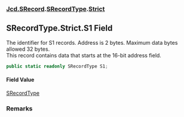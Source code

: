 ### [Jcd.SRecord](Jcd.SRecord.md 'Jcd.SRecord').[SRecordType](Jcd.SRecord.SRecordType.md 'Jcd.SRecord.SRecordType').[Strict](Jcd.SRecord.SRecordType.Strict.md 'Jcd.SRecord.SRecordType.Strict')

## SRecordType.Strict.S1 Field

The identifier for S1 records. Address is 2 bytes. Maximum data bytes allowed 32 bytes.  
This record contains data that starts at the 16-bit address field.

```csharp
public static readonly SRecordType S1;
```

#### Field Value
[SRecordType](Jcd.SRecord.SRecordType.md 'Jcd.SRecord.SRecordType')

### Remarks